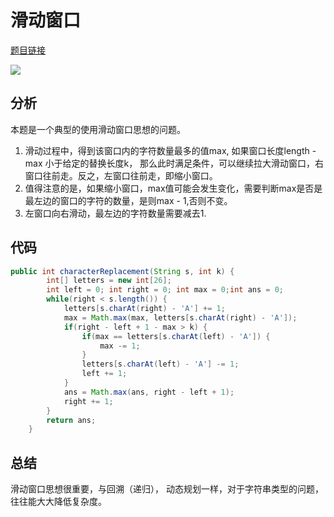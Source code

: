 # 滑动窗口
[题目链接](https://leetcode-cn.com/problems/longest-repeating-character-replacement/)  

![](https://user-gold-cdn.xitu.io/2019/11/29/16eb53df24ae857b?w=766&h=566&f=png&s=30354)  

## 分析
本题是一个典型的使用滑动窗口思想的问题。  
1. 滑动过程中，得到该窗口内的字符数量最多的值max, 如果窗口长度length - max 小于给定的替换长度k， 那么此时满足条件，可以继续拉大滑动窗口，右窗口往前走。反之，左窗口往前走，即缩小窗口。
2. 值得注意的是，如果缩小窗口，max值可能会发生变化，需要判断max是否是最左边的窗口的字符的数量，是则max - 1,否则不变。
3. 左窗口向右滑动，最左边的字符数量需要减去1.

## 代码
```java
public int characterReplacement(String s, int k) {
        int[] letters = new int[26];
        int left = 0; int right = 0; int max = 0;int ans = 0;
        while(right < s.length()) {
            letters[s.charAt(right) - 'A'] += 1;
            max = Math.max(max, letters[s.charAt(right) - 'A']);
            if(right - left + 1 - max > k) {
                if(max == letters[s.charAt(left) - 'A']) {
                    max -= 1;
                }
                letters[s.charAt(left) - 'A'] -= 1;
                left += 1;
            }
            ans = Math.max(ans, right - left + 1);
            right += 1;
        }
        return ans;
    }
```

## 总结

滑动窗口思想很重要，与回溯（递归）， 动态规划一样，对于字符串类型的问题，往往能大大降低复杂度。